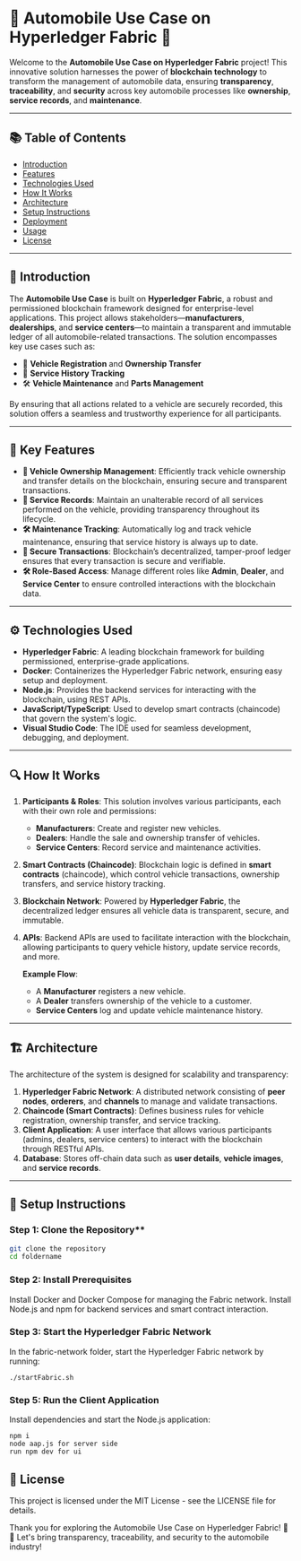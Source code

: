 # 🚗 **Automobile Use Case on Hyperledger Fabric** 🔗

Welcome to the **Automobile Use Case on Hyperledger Fabric** project! This innovative solution harnesses the power of **blockchain technology** to transform the management of automobile data, ensuring **transparency**, **traceability**, and **security** across key automobile processes like **ownership**, **service records**, and **maintenance**.

---

## 📚 **Table of Contents**
- [Introduction](#introduction)
- [Features](#features)
- [Technologies Used](#technologies-used)
- [How It Works](#how-it-works)
- [Architecture](#architecture)
- [Setup Instructions](#setup-instructions)
- [Deployment](#deployment)
- [Usage](#usage)
- [License](#license)

---

## 🚀 **Introduction**

The **Automobile Use Case** is built on **Hyperledger Fabric**, a robust and permissioned blockchain framework designed for enterprise-level applications. This project allows stakeholders—**manufacturers**, **dealerships**, and **service centers**—to maintain a transparent and immutable ledger of all automobile-related transactions. The solution encompasses key use cases such as:
- 🚗 **Vehicle Registration** and **Ownership Transfer**
- 🔧 **Service History Tracking**
- 🛠️ **Vehicle Maintenance** and **Parts Management**

By ensuring that all actions related to a vehicle are securely recorded, this solution offers a seamless and trustworthy experience for all participants.

---

## 🌟 **Key Features**

- **📜 Vehicle Ownership Management**: Efficiently track vehicle ownership and transfer details on the blockchain, ensuring secure and transparent transactions.
- **🔧 Service Records**: Maintain an unalterable record of all services performed on the vehicle, providing transparency throughout its lifecycle.
- **🛠️ Maintenance Tracking**: Automatically log and track vehicle maintenance, ensuring that service history is always up to date.
- **🔐 Secure Transactions**: Blockchain’s decentralized, tamper-proof ledger ensures that every transaction is secure and verifiable.
- **🛠️ Role-Based Access**: Manage different roles like **Admin**, **Dealer**, and **Service Center** to ensure controlled interactions with the blockchain data.

---

## ⚙️ **Technologies Used**

- **Hyperledger Fabric**: A leading blockchain framework for building permissioned, enterprise-grade applications.
- **Docker**: Containerizes the Hyperledger Fabric network, ensuring easy setup and deployment.
- **Node.js**: Provides the backend services for interacting with the blockchain, using REST APIs.
- **JavaScript/TypeScript**: Used to develop smart contracts (chaincode) that govern the system's logic.
- **Visual Studio Code**: The IDE used for seamless development, debugging, and deployment.

---

## 🔍 **How It Works**

1. **Participants & Roles**: This solution involves various participants, each with their own role and permissions:
   - **Manufacturers**: Create and register new vehicles.
   - **Dealers**: Handle the sale and ownership transfer of vehicles.
   - **Service Centers**: Record service and maintenance activities.
   
2. **Smart Contracts (Chaincode)**: Blockchain logic is defined in **smart contracts** (chaincode), which control vehicle transactions, ownership transfers, and service history tracking.

3. **Blockchain Network**: Powered by **Hyperledger Fabric**, the decentralized ledger ensures all vehicle data is transparent, secure, and immutable.

4. **APIs**: Backend APIs are used to facilitate interaction with the blockchain, allowing participants to query vehicle history, update service records, and more.

   **Example Flow**:
   - A **Manufacturer** registers a new vehicle.
   - A **Dealer** transfers ownership of the vehicle to a customer.
   - **Service Centers** log and update vehicle maintenance history.

---

## 🏗️ **Architecture**

The architecture of the system is designed for scalability and transparency:

1. **Hyperledger Fabric Network**: A distributed network consisting of **peer nodes**, **orderers**, and **channels** to manage and validate transactions.
2. **Chaincode (Smart Contracts)**: Defines business rules for vehicle registration, ownership transfer, and service tracking.
3. **Client Application**: A user interface that allows various participants (admins, dealers, service centers) to interact with the blockchain through RESTful APIs.
4. **Database**: Stores off-chain data such as **user details**, **vehicle images**, and **service records**.

---

## 📝 **Setup Instructions**

### Step 1: Clone the Repository**

```bash
git clone the repository
cd foldername
```
### Step 2: Install Prerequisites
Install Docker and Docker Compose for managing the Fabric network.
Install Node.js and npm for backend services and smart contract interaction.

### Step 3: Start the Hyperledger Fabric Network
In the fabric-network folder, start the Hyperledger Fabric network by running:
```
./startFabric.sh
```
### Step 5: Run the Client Application
Install dependencies and start the Node.js application:
```
npm i
node aap.js for server side
run npm dev for ui
```
## 📝 License
This project is licensed under the MIT License - see the LICENSE file for details.


Thank you for exploring the Automobile Use Case on Hyperledger Fabric! 🚗🔗
Let's bring transparency, traceability, and security to the automobile industry!












